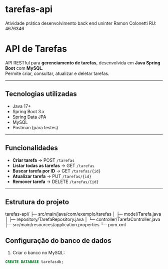 # tarefas-api
Atividade prática desenvolvimento back end uninter
Ramon Colonetti
RU: 4676346
# API de Tarefas

API RESTful para **gerenciamento de tarefas**, desenvolvida em **Java Spring Boot** com **MySQL**.  
Permite criar, consultar, atualizar e deletar tarefas.

---

##  Tecnologias utilizadas
- Java 17+
- Spring Boot 3.x
- Spring Data JPA
- MySQL
- Postman (para testes)

---

##  Funcionalidades
- **Criar tarefa** → POST `/tarefas`
- **Listar todas as tarefas** → GET `/tarefas`
- **Buscar tarefa por ID** → GET `/tarefas/{id}`
- **Atualizar tarefa** → PUT `/tarefas/{id}`
- **Remover tarefa** → DELETE `/tarefas/{id}`

---

##  Estrutura do projeto
tarefas-api/
├─ src/main/java/com/exemplo/tarefas
│ ├─ model/Tarefa.java
│ ├─ repository/TarefaRepository.java
│ └─ controller/TarefaController.java
├─ src/main/resources/application.properties
└─ pom.xml


##  Configuração do banco de dados
1. Criar o banco no MySQL:

```sql
CREATE DATABASE tarefasdb;
